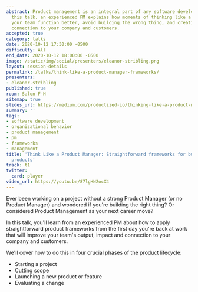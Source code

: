 ```yaml
---
abstract: Product management is an integral part of any software development organization.  In
  this talk, an experienced PM explains how moments of thinking like a PM can help
  your team function better, avoid building the wrong thing, and creating a stronger
  connection to your company and customers.
accepted: true
category: talks
date: 2020-10-12 17:30:00 -0500
difficulty: All
end_date: 2020-10-12 18:00:00 -0500
image: /static/img/social/presenters/eleanor-stribling.png
layout: session-details
permalink: /talks/think-like-a-product-manager-frameworks/
presenters:
- eleanor-stribling
published: true
room: Salon F-H
sitemap: true
slides_url: https://medium.com/productized-io/thinking-like-a-product-manager-49af840f6477
summary: ''
tags:
- software development
- organizational behavior
- product management
- pm
- frameworks
- management
title: 'Think Like a Product Manager: Straightforward frameworks for building great
  products'
track: t1
twitter:
  card: player
video_url: https://youtu.be/87lgHN2ocX4
---
```


<p>Ever been working on a project without a strong Product Manager (or no Product Manager) and wondered if you're building the right thing?  Or considered Product Management as your next career move?  </p>

<p>In this talk, you'll learn from an experienced PM about how to apply straightforward product frameworks from the first day you're back at work that will improve your team's output, impact and connection to your company and customers.</p>

<p>We'll cover how to do this in four crucial phases of the product lifecycle:
<ul>
<li>Starting a project</li>
<li>Cutting scope</li>
<li>Launching a new product or feature</li>
<li>Evaluating a change</li>
</ul>
</p>
